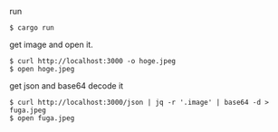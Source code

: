 run

```shell
$ cargo run
```

get image and open it.
```shell
$ curl http://localhost:3000 -o hoge.jpeg
$ open hoge.jpeg
```

get json and base64 decode it
```shell
$ curl http://localhost:3000/json | jq -r '.image' | base64 -d > fuga.jpeg 
$ open fuga.jpeg
```
